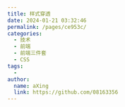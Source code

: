```yaml
---
title: 样式穿透
date: 2024-01-21 03:32:46
permalink: /pages/ce953c/
categories:
  - 技术
  - 前端
  - 前端三件套
  - CSS
tags:
  - 
author: 
  name: aXing
  link: https://github.com/08163356
---
```

